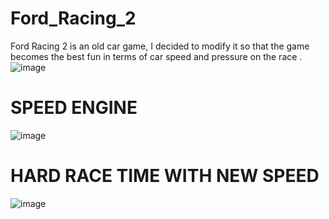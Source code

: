 # Ford_Racing_2
Ford Racing 2 is an old car game, I decided to modify it so that the game becomes the best fun in terms of car speed and pressure on the race .
![image](https://github.com/amadich/Ford_Racing_2/assets/74735976/704cf864-b05a-4783-bfa8-ab293bd2c218)
#  SPEED ENGINE 
![image](https://github.com/amadich/Ford_Racing_2/assets/74735976/5d81e65c-8759-422f-9c7c-637e36d771ce)

# HARD RACE TIME WITH NEW SPEED
![image](https://github.com/amadich/Ford_Racing_2/assets/74735976/4698e39b-fa70-42fc-a5ac-94bf94213b8f)
# 
